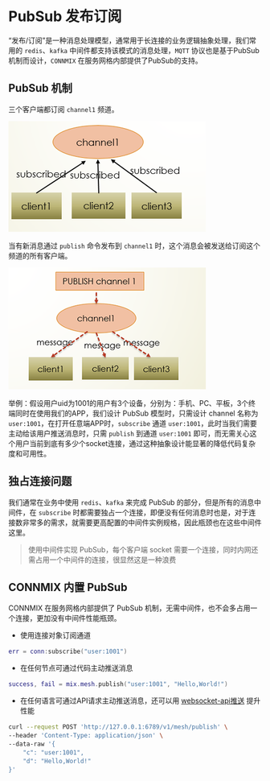 # PubSub 发布订阅

“发布/订阅”是一种消息处理模型，通常用于长连接的业务逻辑抽象处理，我们常用的 `redis`、`kafka` 中间件都支持该模式的消息处理，`MQTT` 协议也是基于PubSub机制而设计，`CONNMIX` 在服务网格内部提供了PubSub的支持。

## PubSub 机制

三个客户端都订阅 `channel1` 频道。

![](images/pubsub1.jpg)

当有新消息通过 `publish` 命令发布到 `channel1` 时，这个消息会被发送给订阅这个频道的所有客户端。

![](images/pubsub2.jpg)

举例：假设用户uid为1001的用户有3个设备，分别为：手机、PC、平板，3个终端同时在使用我们的APP，我们设计 PubSub 模型时，只需设计 channel 名称为 `user:1001`，在打开任意端APP时，`subscribe` 通道 `user:1001`，此时当我们需要主动给该用户推送消息时，只需 `publish` 到通道 `user:1001` 即可，而无需关心这个用户当前到底有多少个socket连接，通过这种抽象设计能显著的降低代码复杂度和可用性。

## 独占连接问题

我们通常在业务中使用 `redis`、`kafka` 来完成 PubSub 的部分，但是所有的消息中间件，在 `subscribe` 时都需要独占一个连接，即便没有任何消息时也是，对于连接数非常多的需求，就需要更高配置的中间件实例规格，因此瓶颈也在这些中间件这里。

> 使用中间件实现 PubSub，每个客户端 socket 需要一个连接，同时内网还需占用一个中间件的连接，很显然这是一种浪费

## CONNMIX 内置 PubSub

CONNMIX 在服务网格内部提供了 PubSub 机制，无需中间件，也不会多占用一个连接，更加没有中间件性能瓶颈。

- 使用连接对象订阅通道

```lua
err = conn:subscribe("user:1001")
```

- 在任何节点可通过代码主动推送消息

```lua
success, fail = mix.mesh.publish("user:1001", "Hello,World!")
```

- 在任何语言可通过API请求主动推送消息，还可以用 [websocket-api推送](zh-cn/websocket-api?id=%e7%bd%91%e6%a0%bc%e5%8f%91%e5%b8%83%ef%bc%9a%e5%8f%af%e4%bb%a5%e5%8f%91%e9%80%81%e7%bb%99%e6%95%b4%e4%b8%aa%e7%bd%91%e6%a0%bc%e5%86%85%e6%89%80%e6%9c%89%e8%ae%a2%e9%98%85%e4%ba%86%e8%bf%99%e4%ba%9b%e9%a2%91%e9%81%93%e7%9a%84%e5%ae%a2%e6%88%b7%e7%ab%af%e8%bf%9e%e6%8e%a5-1) 提升性能

```bash
curl --request POST 'http://127.0.0.1:6789/v1/mesh/publish' \
--header 'Content-Type: application/json' \
--data-raw '{
    "c": "user:1001",
    "d": "Hello,World!"
}'
```
